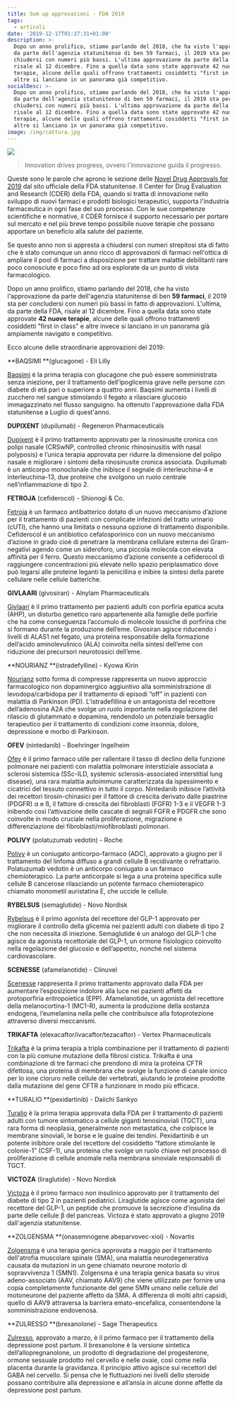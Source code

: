 ```yaml
---
title: Sum up approvazioni - FDA 2019
tags:
  - articoli
date: '2019-12-17T01:37:31+01:00'
description: >-
  Dopo un anno prolifico, stiamo parlando del 2018, che ha visto l'approvazione
  da parte dell'agenzia statunitense di ben 59 farmaci, il 2019 sta per
  chiudersi con numeri più bassi. L'ultima approvazione da parte della FDA
  risale al 12 dicembre. Fino a quella data sono state approvate 42 nuove
  terapie, alcune delle quali offrono trattamenti cosiddetti "first in class" e
  altre si lanciano in un panorama già competitivo.
socialDesc: >-
  Dopo un anno prolifico, stiamo parlando del 2018, che ha visto l'approvazione
  da parte dell'agenzia statunitense di ben 59 farmaci, il 2019 sta per
  chiudersi con numeri più bassi. L'ultima approvazione da parte della FDA
  risale al 12 dicembre. Fino a quella data sono state approvate 42 nuove
  terapie, alcune delle quali offrono trattamenti cosiddetti "first in class" e
  altre si lanciano in un panorama già competitivo.
image: /img/cattura.jpg
---
```

![](/img/cattura.jpg)

> Innovation drives progress, ovvero l'innovazione guida il progresso. 

Queste sono le parole che aprono le sezione delle [Novel Drug Approvals for 2019](https://www.fda.gov/drugs/new-drugs-fda-cders-new-molecular-entities-and-new-therapeutic-biological-products/novel-drug-approvals-2019) dal sito ufficiale della FDA statunitense. Il Center for Drug Evaluation and Research (CDER) della FDA, quando si tratta di innovazione nello sviluppo di nuovi farmaci e prodotti biologici terapeutici, supporta l'industria farmaceutica in ogni fase del suo processo. Con le sue competenze scientifiche e normative, il CDER fornisce il supporto necessario per portare sul mercato e nel più breve tempo possibile nuove terapie che possano apportare un beneficio alla salute del paziente.

Se questo anno non si appresta a chiudersi con numeri strepitosi sta di fatto che è stato comunque un anno ricco di approvazioni di farmaci nell'ottica di ampliare il pool di farmaci a disposizione per trattare malattie debilitanti rare poco conosciute e poco fino ad ora esplorate da un punto di vista farmacologico.

Dopo un anno prolifico, stiamo parlando del 2018, che ha visto l'approvazione da parte dell'agenzia statunitense di ben **59 farmaci**, il 2019 sta per concludersi con numeri più bassi in fatto di approvazioni. L'ultima, da parte della FDA, risale al 12 dicembre. Fino a quella data sono state approvate **42 nuove terapie**, alcune delle quali offrono trattamenti cosiddetti "first in class" e altre invece si lanciano in un panorama già ampiamente navigato e competitivo.

Ecco alcune delle straordinarie approvazioni del 2019:

**BAQSIMI **(glucagone) - Eli Lilly

[Baqsimi](https://www.farmaceuticayounger.science/hotthisweek/hot-this-week-in-farmaceutica-younger-n.111/) è la prima terapia con glucagone che può essere somministrata senza iniezione, per il trattamento dell’ipoglicemia grave nelle persone con diabete di età pari o superiore a quattro anni. Baqsimi aumenta i livelli di zucchero nel sangue stimolando il fegato a rilasciare glucosio immagazzinato nel flusso sanguigno. ha ottenuto l'approvazione dalla FDA statunitense a Luglio di quest'anno.

**DUPIXENT** (dupilumab) - Regeneron Pharmaceuticals

[Dupixent](https://www.farmaceuticayounger.science/hotthisweek/hot-this-week-in-farmaceutica-younger-n.107/) è il primo trattamento approvato per la rinosinusite cronica con polipi nasale (CRSwNP, controlled chronic rhinosinusitis with nasal polyposis) e l’unica terapia approvata per ridurre la dimensione del polipo nasale e migliorare i sintomi della rinosinusite cronica associata. Dupilumab è un anticorpo monoclonale che inibisce il segnale di interleuchina-4 e interleuchina-13, due proteine ​​che svolgono un ruolo centrale nell’infiammazione di tipo 2. 

**FETROJA** (cefiderocol) - Shionogi & Co.

[Fetroja](https://www.farmaceuticayounger.science/hotthisweek/hot-this-week-in-farmaceutica-younger-n.127/) è un farmaco antibatterico dotato di un nuovo meccanismo d’azione per il trattamento di pazienti con complicate infezioni del tratto urinario (cUTI), che hanno una limitata o nessuna opzione di trattamento disponibile. Cefiderocol è un antibiotico cefalosporinico con un nuovo meccanismo d’azione in grado cioè di penetrare la membrana cellulare esterna dei Gram-negativi agendo come un sideroforo, una piccola molecola con elevata affinità per il ferro. Questo meccanismo d’azione consente a cefiderocol di raggiungere concentrazioni più elevate nello spazio periplasmatico dove può legarsi alle proteine ​​leganti la penicillina e inibire la sintesi della parete cellulare nelle cellule batteriche.

**GIVLAARI** (givosiran) - Alnylam Pharmaceuticals

[Givlaari](https://www.farmaceuticayounger.science/hotthisweek/hot-this-week-in-farmaceutica-younger-n.128/) è il primo trattamento per pazienti adulti con porfiria epatica acuta (AHP), un disturbo genetico raro appartenente alla famiglie delle porfirie che ha come conseguenza l’accumulo di molecole tossiche di porfirina che si formano durante la produzione dell’eme. Givosiran agisce riducendo i livelli di ALAS1 nel fegato, una proteina responsabile della formazione dell’acido aminolevulinico (ALA) coinvolta nella sintesi dell’eme con riduzione dei precursori neurotossici dell’eme.

**NOURIANZ **(istradefylline) - Kyowa Kirin

[Nourianz](https://www.farmaceuticayounger.science/hotthisweek/hot-this-week-in-farmaceutica-younger-n.116/) sotto forma di compresse rappresenta un nuovo approccio farmacologico non dopaminergico aggiuntivo alla somministrazione di levodopa/carbidopa per il trattamento di episodi “off” in pazienti con malattia di Parkinson (PD). L’istradefillina è un antagonista del recettore dell’adenosina A2A che svolge un ruolo importante nella regolazione del rilascio di glutammato e dopamina, rendendolo un potenziale bersaglio terapeutico per il trattamento di condizioni come insonnia, dolore, depressione e morbo di Parkinson.

**OFEV** (nintedanib) - Boehringer Ingelheim 

[Ofev](https://www.farmaceuticayounger.science/hotthisweek/hot-this-week-in-farmaceutica-younger-n.117/) è il primo farmaco utile per rallentare il tasso di declino della funzione polmonare nei pazienti con malattia polmonare interstiziale associata a sclerosi sistemica (SSc-ILD, systemic sclerosis-associated interstitial lung disease), una rara malattia autoimmune caratterizzata da ispessimento e cicatrici del tessuto connettivo in tutto il corpo. Nintedanib inibisce l’attività dei recettori tirosin-chinasici per il fattore di crescita derivato dalle piastrine (PDGFR) α e ß, il fattore di crescita dei fibroblasti (FGFR) 1-3 e il VEGFR 1-3 inibendo così l’attivazione delle cascate di segnali FGFR e PDGFR che sono coinvolte in modo cruciale nella proliferazione, migrazione e differenziazione dei fibroblasti/miofibroblasti polmonari.

**POLIVY** (polatuzumab vedotin) - Roche

[Polivy](https://www.farmaceuticayounger.science/hotthisweek/hot-this-week-in-farmaceutica-younger-n.105/) è un coniugato anticorpo-farmaco (ADC), approvato a giugno per il trattamento del linfoma diffuso a grandi cellule B recidivante o refrattario. Polatuzumab vedotin è un anticorpo coniugato a un farmaco chemioterapico. La parte anticorpale si lega a una proteina specifica sulle cellule B cancerose rilasciando un potente farmaco chemioterapico chiamato monometil auristatina E, che uccide le cellule.

**RYBELSUS** (semaglutide) - Novo Nordisk

[Rybelsus](https://www.farmaceuticayounger.science/hotthisweek/hot-this-week-in-farmaceutica-younger-n.119/) è il primo agonista del recettore del GLP-1 approvato per migliorare il controllo della glicemia nei pazienti adulti con diabete di tipo 2 che non necessita di iniezione. Semaglutide è un analogo del GLP-1 che agisce da agonista recettoriale del GLP-1, un ormone fisiologico coinvolto nella regolazione del glucosio e dell’appetito, nonché nel sistema cardiovascolare.

**SCENESSE** (afamelanotide) - Clinuvel

[Scenesse](https://www.farmaceuticayounger.science/hotthisweek/hot-this-week-in-farmaceutica-younger-n.122/) rappresenta il primo trattamento approvato dalla FDA per aumentare l’esposizione indolore alla luce nei pazienti affetti da protoporfiria eritropoietica (EPP). Afamelanotide, un agonista del recettore della melanocortina-1 (MC1-R), aumenta la produzione della sostanza endogena, l’eumelanina nella pelle che contribuisce alla fotoprotezione attraverso diversi meccanismi.

**TRIKAFTA** (elexacaftor/ivacaftor/tezacaftor) - Vertex Pharmaceuticals

[Trikafta](https://www.farmaceuticayounger.science/hotthisweek/hot-this-week-in-farmaceutica-younger-n.124/) è la prima terapia a tripla combinazione per il trattamento di pazienti con la più comune mutazione della fibrosi cistica. Trikafta è una combinazione di tre farmaci che prendono di mira la proteina CFTR difettosa, una proteina di membrana che svolge la funzione di canale ionico per lo ione cloruro nelle cellule dei vertebrati, aiutando le proteine ​​prodotte dalla mutazione del gene CFTR a funzionare in modo più efficace.

**TURALIO **(pexidartinib) - Daiichi Sankyo

[Turalio](https://www.farmaceuticayounger.science/hotthisweek/hot-this-week-in-farmaceutica-younger-n.112/) è la prima terapia approvata dalla FDA per il trattamento di pazienti adulti con tumore sintomatico a cellule giganti tenosinoviali (TGCT), una rara forma di neoplasia, generalmente non metastatica, che colpisce le membrane sinoviali, le borse e le guaine dei tendini. Pexidartinib è un potente inibitore orale del recettore del cosiddetto “fattore stimolante le colonie-1” (CSF-1), una proteina che svolge un ruolo chiave nel processo di proliferazione di cellule anomale nella membrana sinoviale responsabili di TGCT. 

**VICTOZA** (liraglutide) - Novo Nordisk

[Victoza](https://www.farmaceuticayounger.science/hotthisweek/hot-this-week-in-farmaceutica-younger-n.106/) è il primo farmaco non insulinico approvato per il trattamento del diabete di tipo 2 in pazienti pediatrici. Liraglutide agisce come agonista del recettore del GLP-1, un peptide che promuove la secrezione d’insulina da parte delle cellule β del pancreas. Victoza è stato approvato a giugno 2019 dall'agenzia statunitense.

**ZOLGENSMA **(onasemnogene abeparvovec-xioi) - Novartis

[Zolgensma](https://www.farmaceuticayounger.science/hotthisweek/hot-this-week-in-farmaceutica-younger-n.102/) è una terapia genica approvata a maggio per il trattamento dell'atrofia muscolare spinale (SMA), una malattia neurodegenerativa causata da mutazioni in un gene chiamato neurone motorio di sopravvivenza 1 (SMN1). Zolgensma è una terapia genica basata su virus adeno-associato (AAV, chiamato AAV9) che viene utilizzato per fornire una copia completamente funzionante del gene SMN umano nelle cellule del motoneurone del paziente affetto da SMA. A differenza di molti altri capsidi, quello di AAV9 attraversa la barriera emato-encefalica, consentendone la somministrazione endovenosa. 

**ZULRESSO **(brexanolone) - Sage Therapeutics

[Zulresso](https://www.farmaceuticayounger.science/hotthisweek/hot-this-week-in-farmaceutica-younger-n.93/), approvato a marzo, è il primo farmaco per il trattamento della depressione post partum. Il brexanolone è la versione sintetica dell’allopregnanolone, un prodotto di degradazione del progesterone, ormone sessuale prodotto nel cervello e nelle ovaie, così come nella placenta durante la gravidanza. Il principio attivo agisce sui recettori del GABA nel cervello.  Si pensa che le fluttuazioni nei livelli dello steroide possano contribuire alla depressione e all’ansia in alcune donne affette da depressione post partum.
